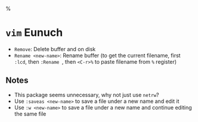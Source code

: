 %

# `vim` Eunuch

- `Remove`: Delete buffer and on disk
- `Rename <new-name>`: Rename buffer (to get the current filename, first `:lcd`, then `:Rename `, then `<C-r>%` to paste filename from `%` register)

## Notes

- This package seems unnecessary, why not just use `netrw`?
- Use `:saveas <new-name>` to save a file under a new name and edit it
- Use `:w <new-name>` to save a file under a new name and continue editing the same file
